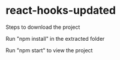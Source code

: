 # react-hooks-updated
Steps to download the project 

 Run "npm install" in the extracted folder
 
 Run "npm start" to view the project

